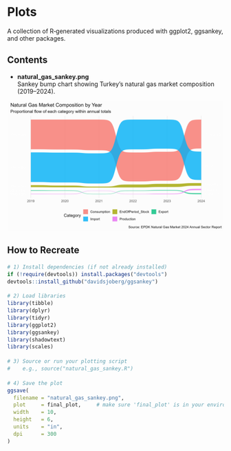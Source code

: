 # Plots

A collection of R‐generated visualizations produced with ggplot2, ggsankey, and other packages.

## Contents

- **natural_gas_sankey.png**  
  Sankey bump chart showing Turkey’s natural gas market composition (2019–2024).  

![Natural Gas Market Composition](./natural_gas_sankey.png)

## How to Recreate

```r
# 1) Install dependencies (if not already installed)
if (!require(devtools)) install.packages("devtools")
devtools::install_github("davidsjoberg/ggsankey")

# 2) Load libraries
library(tibble)
library(dplyr)
library(tidyr)
library(ggplot2)
library(ggsankey)
library(shadowtext)
library(scales)

# 3) Source or run your plotting script
#    e.g., source("natural_gas_sankey.R")

# 4) Save the plot
ggsave(
  filename = "natural_gas_sankey.png",
  plot     = final_plot,     # make sure 'final_plot' is in your environment
  width    = 10,
  height   = 6,
  units    = "in",
  dpi      = 300
)
